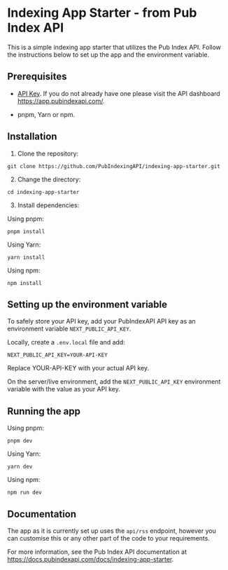 # Indexing App Starter - from Pub Index API

This is a simple indexing app starter that utilizes the Pub Index API. Follow the instructions below to set up the app and the environment variable.

## Prerequisites

- [API Key](https://docs.pubindexapi.com/docs/api-keys). If you do not already have one please visit the API dashboard https://app.pubindexapi.com/.

- pnpm, Yarn or npm.

## Installation

1. Clone the repository:

```
git clone https://github.com/PubIndexingAPI/indexing-app-starter.git
```

2. Change the directory:

```
cd indexing-app-starter
```

3. Install dependencies:

Using pnpm:

```
pnpm install
```

Using Yarn:

```
yarn install
```

Using npm:

```
npm install
```

## Setting up the environment variable

To safely store your API key, add your PubIndexAPI API key as an environment variable `NEXT_PUBLIC_API_KEY`.

Locally, create a `.env.local` file and add:

```
NEXT_PUBLIC_API_KEY=YOUR-API-KEY
```

Replace YOUR-API-KEY with your actual API key.

On the server/live environment, add the `NEXT_PUBLIC_API_KEY` environment variable with the value as your API key.

## Running the app

Using pnpm:

```
pnpm dev
```

Using Yarn:

```
yarn dev
```

Using npm:

```
npm run dev
```

## Documentation

The app as it is currently set up uses the `api/rss` endpoint, however you can customise this or any other part of the code to your requirements.

For more information, see the Pub Index API documentation at https://docs.pubindexapi.com/docs/indexing-app-starter.

